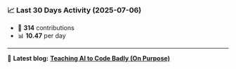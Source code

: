 <!--START_STATS-->
### 📈 Last 30 Days Activity (2025-07-06)  
- 🧮 **314** contributions  
- 📊 **10.47** per day
---
📝 **Latest blog:** [**Teaching AI to Code Badly (On Purpose)**](https://andriak.com/blog/badly-trained-ai)
<!--END_STATS-->
